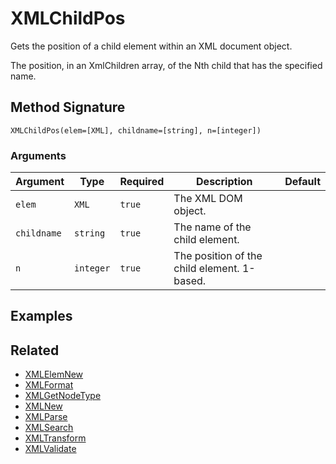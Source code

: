 # XMLChildPos

Gets the position of a child element within an XML document object.

The position, in an XmlChildren array, of the Nth child that has the specified name.

## Method Signature

```
XMLChildPos(elem=[XML], childname=[string], n=[integer])
```

### Arguments

| Argument    | Type      | Required | Description                                 | Default |
| ----------- | --------- | -------- | ------------------------------------------- | ------- |
| `elem`      | `XML`     | `true`   | The XML DOM object.                         |         |
| `childname` | `string`  | `true`   | The name of the child element.              |         |
| `n`         | `integer` | `true`   | The position of the child element. 1-based. |         |

## Examples

## Related

* [XMLElemNew](xmlelemnew.md)
* [XMLFormat](xmlformat.md)
* [XMLGetNodeType](xmlgetnodetype.md)
* [XMLNew](xmlnew.md)
* [XMLParse](xmlparse.md)
* [XMLSearch](xmlsearch.md)
* [XMLTransform](xmltransform.md)
* [XMLValidate](xmlvalidate.md)

